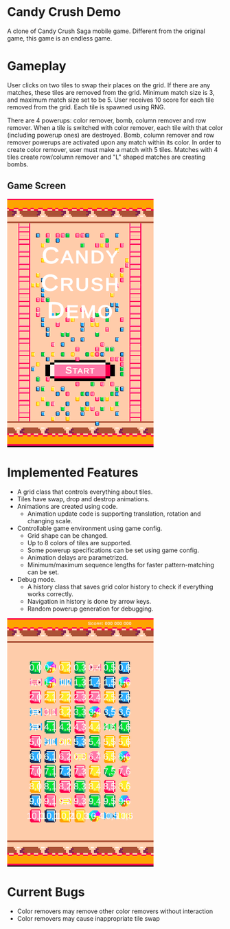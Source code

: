 # Candy Crush Demo
A clone of Candy Crush Saga mobile game. Different from the original game, this game is an endless game.

# Gameplay
User clicks on two tiles to swap their places on the grid. If there are any matches, these tiles are removed from the grid. Minimum match size is 3, and maximum match size set to be 5. User receives 10 score for each tile removed from the grid. Each tile is spawned using RNG.

There are 4 powerups: color remover, bomb, column remover and row remover. When a tile is switched with color remover, each tile with that color (including powerup ones) are destroyed. Bomb, column remover and row remover powerups are activated upon any match within its color. In order to create color remover, user must make a match with 5 tiles. Matches with 4 tiles create row/column remover and "L" shaped matches are creating bombs.

## Game Screen
![Gameplay](Images/Gameplay.gif)

# Implemented Features
* A grid class that controls everything about tiles.
* Tiles have swap, drop and destrop animations.
* Animations are created using code.
  * Animation update code is supporting translation, rotation and changing scale.
* Controllable game environment using game config.
  * Grid shape can be changed.
  * Up to 8 colors of tiles are supported.
  * Some powerup specifications can be set using game config.
  * Animation delays are parametrized.
  * Minimum/maximum sequence lengths for faster pattern-matching can be set.
* Debug mode.
  * A history class that saves grid color history to check if everything works correctly.
  * Navigation in history is done by arrow keys.
  * Random powerup generation for debugging.

![Debug Screen](Images/DebugTool.gif)

# Current Bugs
* Color removers may remove other color removers without interaction
* Color removers may cause inappropriate tile swap
